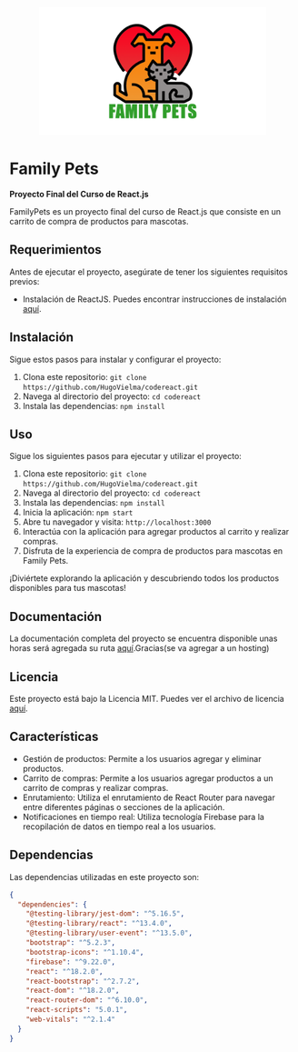 <p align="center">
  <img src="public/imagenes/editable_Family_Pets2.png" alt="Family Pets" width="400">
</p>

# Family Pets

**Proyecto Final del Curso de React.js**

FamilyPets es un proyecto final del curso de React.js que consiste en un carrito de compra de productos para mascotas.

## Requerimientos

Antes de ejecutar el proyecto, asegúrate de tener los siguientes requisitos previos:

- Instalación de ReactJS. Puedes encontrar instrucciones de instalación [aquí](https://reactjs.org/).

## Instalación

Sigue estos pasos para instalar y configurar el proyecto:

1. Clona este repositorio: `git clone https://github.com/HugoVielma/codereact.git`
2. Navega al directorio del proyecto: `cd codereact`
3. Instala las dependencias: `npm install`

## Uso

Sigue los siguientes pasos para ejecutar y utilizar el proyecto:

1. Clona este repositorio: `git clone https://github.com/HugoVielma/codereact.git`
2. Navega al directorio del proyecto: `cd codereact`
3. Instala las dependencias: `npm install`
4. Inicia la aplicación: `npm start`
5. Abre tu navegador y visita: `http://localhost:3000`
6. Interactúa con la aplicación para agregar productos al carrito y realizar compras.
7. Disfruta de la experiencia de compra de productos para mascotas en Family Pets.

¡Diviértete explorando la aplicación y descubriendo todos los productos disponibles para tus mascotas!


## Documentación

La documentación completa del proyecto se encuentra disponible unas horas será agregada su ruta [aquí](https://example.com).Gracias(se va agregar a un hosting)

## Licencia

Este proyecto está bajo la Licencia MIT. Puedes ver el archivo de licencia [aquí](LICENSE).

## Características

- Gestión de productos: Permite a los usuarios agregar y eliminar productos.
- Carrito de compras: Permite a los usuarios agregar productos a un carrito de compras y realizar compras.
- Enrutamiento: Utiliza el enrutamiento de React Router para navegar entre diferentes páginas o secciones de la aplicación.
- Notificaciones en tiempo real: Utiliza tecnología Firebase para la recopilación de datos en tiempo real a los usuarios.

## Dependencias

Las dependencias utilizadas en este proyecto son:

```json
{
  "dependencies": {
    "@testing-library/jest-dom": "^5.16.5",
    "@testing-library/react": "^13.4.0",
    "@testing-library/user-event": "^13.5.0",
    "bootstrap": "^5.2.3",
    "bootstrap-icons": "^1.10.4",
    "firebase": "^9.22.0",
    "react": "^18.2.0",
    "react-bootstrap": "^2.7.2",
    "react-dom": "^18.2.0",
    "react-router-dom": "^6.10.0",
    "react-scripts": "5.0.1",
    "web-vitals": "^2.1.4"
  }
}


